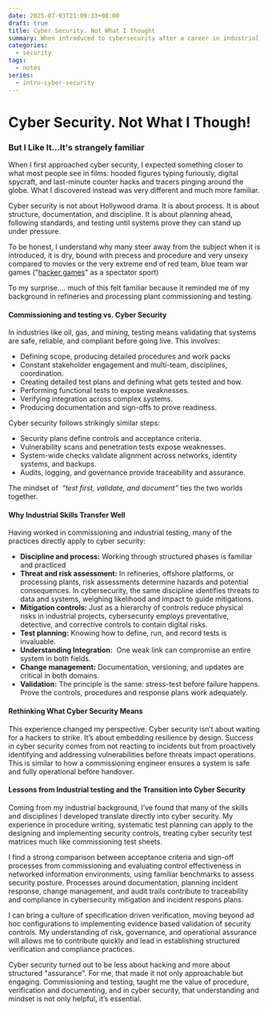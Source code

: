 ```yaml
---
date: 2025-07-03T21:09:33+08:00
draft: true
title: Cyber Security. Not What I thought
summary: When introduced to cybersecurity after a career in industrial commissioning, I discovered it is less dramatic then Hollywood movies and more about structured processes, testing, documentation, and discipline. a commissioning and testing background proved surprisingly relevant, making cybersecurity familiar and less intimidating.
categories:
  - security
tags:
  - notes
series:
  - intro-cyber-security
---
```


# Cyber Security.  Not What I Though!
### But I Like It...It's strangely familiar

When I first approached cyber security, I expected something closer to what most people see in films: hooded figures typing furiously, digital spycraft, and last-minute counter hacks and tracers pinging around the globe. What I discovered instead was very different and much more familiar.

Cyber security is not about Hollywood drama. It is about process. It is about structure, documentation, and discipline. It is about planning ahead, following standards, and testing until systems prove they can stand up under pressure.

To be honest, I understand why many steer away from the subject when it is introduced, it is dry, bound with precess and procedure and very unsexy compared to movies or the very extreme end of red team, blue team war games ("[hacker games](https://livectf.com)" as a spectator sport)  

To my surprise.... much of this felt familiar because it reminded me of my background in refineries and processing plant commissioning and testing.

#### Commissioning and testing vs. Cyber Security

In industries like oil, gas, and mining, testing means validating that systems are safe, reliable, and compliant before going live.  This involves:
- Defining scope, producing detailed procedures and work packs
- Constant stakeholder engagement and multi-team, disciplines, coordination. 
- Creating detailed test plans and defining what gets tested and how.
- Performing functional  tests to expose weaknesses.
- Verifying integration across complex systems.
- Producing documentation and sign-offs to prove readiness.

Cyber security follows strikingly similar steps:
- Security plans define controls and acceptance criteria.
- Vulnerability scans and penetration tests expose weaknesses.
- System-wide checks validate alignment across networks, identity systems, and backups.
- Audits, logging, and governance provide traceability and assurance.

The mindset of  *“test first, validate, and document”* ties the two worlds together.

#### Why Industrial Skills Transfer Well

Having worked in commissioning and industrial testing, many of the practices directly apply to cyber security:

- **Discipline and process:** Working through structured phases is familiar and practiced
-  **Threat and risk assessment:** In refineries, offshore platforms, or processing plants, risk assessments determine hazards and potential consequences.  In cybersecurity, the same discipline identifies threats to data and systems, weighing likelihood and impact to guide mitigations.
- **Mitigation controls:** Just as a hierarchy of controls reduce physical risks in industrial projects, cybersecurity employs preventative, detective, and corrective controls to contain digital risks.
- **Test planning:** Knowing how to define, run, and record tests is invaluable.
- **Understanding Integration:**  One weak link can compromise an entire system in both fields.
- **Change management:** Documentation, versioning, and updates are critical in both domains.
- **Validation:**  The principle is the same: stress-test before failure happens.  Prove the controls, procedures and response plans work adequately. 

#### Rethinking What Cyber Security Means

This experience changed my perspective.  Cyber security isn’t about waiting for a hackers to strike.  It’s about embedding resilience by design.  Success in cyber security comes from not reacting to incidents but from proactively identifying and addressing vulnerabilities before threats impact operations.  This is similar to how a commissioning engineer ensures a system is safe and fully operational before handover.

#### Lessons from Industrial testing and the Transition into Cyber Security

Coming from my industrial background, I’ve found that many of the skills and disciplines I developed translate directly into cyber security.  My experience in procedure writing, systematic test planning  can apply to the designing and implementing security controls, treating cyber security test matrices much like commissioning test sheets.

I find a strong comparison between acceptance criteria and sign-off processes from commissioning and evaluating control effectiveness in networked information environments, using familiar benchmarks to assess security posture.  Processes around documentation, planning incident response, change management, and audit trails contribute to traceability and compliance in cybersecurity mitigation and incident respons plans.

I can bring a culture of specification driven verification, moving beyond ad hoc configurations to implementing evidence based validation of security controls.  My understanding of risk, governance, and operational assurance will allows me to contribute quickly and lead in establishing structured verification and compliance practices.

Cyber security turned out to be less about hacking and more about structured "assurance". For me, that made it not only approachable but engaging. Commissioning and testing, taught me the value of procedure, verification and documenting, and in cyber security, that understanding and mindset is not only helpful, it’s essential.
